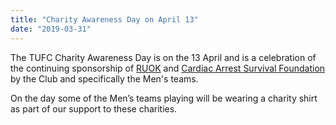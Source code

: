 ```yaml
---
title: "Charity Awareness Day on April 13"
date: "2019-03-31"
---
```


The TUFC Charity Awareness Day is on the 13 April and is a celebration of the continuing sponsorship of [RUOK](https://www.ruok.org.au/) and [Cardiac Arrest Survival Foundation](http://www.cardiacarrest.org.au/) by the Club and specifically the Men's teams.

On the day some of the Men’s teams playing will be wearing a charity shirt as part of our support to these charities.
